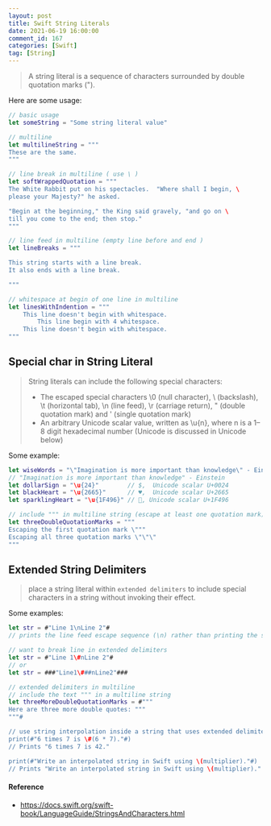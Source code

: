 ```yaml
---
layout: post
title: Swift String Literals
date: 2021-06-19 16:00:00
comment_id: 167
categories: [Swift]
tag: [String]
---
```


> A string literal is a sequence of characters surrounded by double quotation marks (").

Here are some usage:

```swift
// basic usage
let someString = "Some string literal value"

// multiline
let multilineString = """
These are the same.
"""

// line break in multiline ( use \ )
let softWrappedQuotation = """
The White Rabbit put on his spectacles.  "Where shall I begin, \
please your Majesty?" he asked.

"Begin at the beginning," the King said gravely, "and go on \
till you come to the end; then stop."
"""

// line feed in multiline (empty line before and end )
let lineBreaks = """

This string starts with a line break.
It also ends with a line break.

"""

// whitespace at begin of one line in multiline
let linesWithIndention = """
    This line doesn't begin with whitespace.
        This line begin with 4 whitespace.
    This line doesn't begin with whitespace.
"""
```

## Special char in String Literal

> String literals can include the following special characters:
>
> - The escaped special characters \0 (null character), \\ (backslash), \t (horizontal tab), \n (line feed), \r (carriage return), \" (double quotation mark) and \' (single quotation mark)
> - An arbitrary Unicode scalar value, written as \u{n}, where n is a 1–8 digit hexadecimal number (Unicode is discussed in Unicode below)

Some example:

```swift
let wiseWords = "\"Imagination is more important than knowledge\" - Einstein"
// "Imagination is more important than knowledge" - Einstein
let dollarSign = "\u{24}"        // $,  Unicode scalar U+0024
let blackHeart = "\u{2665}"      // ♥,  Unicode scalar U+2665
let sparklingHeart = "\u{1F496}" // 💖, Unicode scalar U+1F496

// include """ in multiline string (escape at least one quotation mark)
let threeDoubleQuotationMarks = """
Escaping the first quotation mark \"""
Escaping all three quotation marks \"\"\"
"""
```

## Extended String Delimiters

> place a string literal within `extended delimiters` to include special characters in a string without invoking their effect.

Some examples:

```swift
let str = #"Line 1\nLine 2"#
// prints the line feed escape sequence (\n) rather than printing the string across two lines.

// want to break line in extended delimiters
let str = #"Line 1\#nLine 2"#
// or
let str = ###"Line1\###nLine2"###

// extended delimiters in multiline
// include the text """ in a multiline string
let threeMoreDoubleQuotationMarks = #"""
Here are three more double quotes: """
"""#

// use string interpolation inside a string that uses extended delimiters
print(#"6 times 7 is \#(6 * 7)."#)
// Prints "6 times 7 is 42."

print(#"Write an interpolated string in Swift using \(multiplier)."#)
// Prints "Write an interpolated string in Swift using \(multiplier)."
```

#### Reference

- <https://docs.swift.org/swift-book/LanguageGuide/StringsAndCharacters.html>

